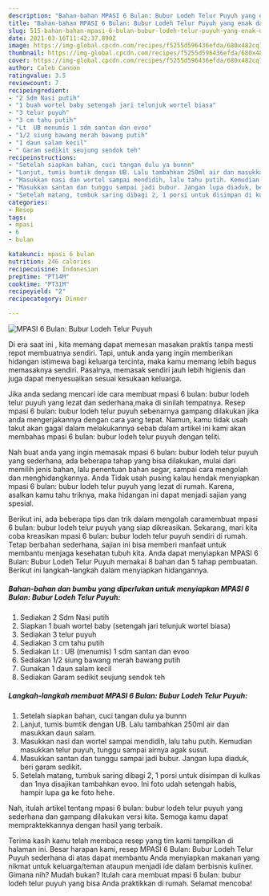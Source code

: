 ```yaml
---
description: "Bahan-bahan MPASI 6 Bulan: Bubur Lodeh Telur Puyuh yang enak dan Mudah Dibuat"
title: "Bahan-bahan MPASI 6 Bulan: Bubur Lodeh Telur Puyuh yang enak dan Mudah Dibuat"
slug: 515-bahan-bahan-mpasi-6-bulan-bubur-lodeh-telur-puyuh-yang-enak-dan-mudah-dibuat
date: 2021-03-16T11:42:37.890Z
image: https://img-global.cpcdn.com/recipes/f5255d596436efda/680x482cq70/mpasi-6-bulan-bubur-lodeh-telur-puyuh-foto-resep-utama.jpg
thumbnail: https://img-global.cpcdn.com/recipes/f5255d596436efda/680x482cq70/mpasi-6-bulan-bubur-lodeh-telur-puyuh-foto-resep-utama.jpg
cover: https://img-global.cpcdn.com/recipes/f5255d596436efda/680x482cq70/mpasi-6-bulan-bubur-lodeh-telur-puyuh-foto-resep-utama.jpg
author: Caleb Cannon
ratingvalue: 3.5
reviewcount: 7
recipeingredient:
- "2 Sdm Nasi putih"
- "1 buah wortel baby setengah jari telunjuk wortel biasa"
- "3 telur puyuh"
- "3 cm tahu putih"
- "Lt  UB menumis 1 sdm santan dan evoo"
- "1/2 siung bawang merah bawang putih"
- "1 daun salam kecil"
- " Garam sedikit seujung sendok teh"
recipeinstructions:
- "Setelah siapkan bahan, cuci tangan dulu ya bunnn"
- "Lanjut, tumis bumtik dengan UB. Lalu tambahkan 250ml air dan masukkan daun salam."
- "Masukkan nasi dan wortel sampai mendidih, lalu tahu putih. Kemudian masukkan telur puyuh, tunggu sampai airnya agak susut."
- "Masukkan santan dan tunggu sampai jadi bubur. Jangan lupa diaduk, beri garam sedikit."
- "Setelah matang, tumbuk saring dibagi 2, 1 porsi untuk disimpan di kulkas dan 1nya disajikan tambahkan evoo. Ini foto udah setengah habis, hampir lupa ga ke foto hehe."
categories:
- Resep
tags:
- mpasi
- 6
- bulan

katakunci: mpasi 6 bulan 
nutrition: 246 calories
recipecuisine: Indonesian
preptime: "PT14M"
cooktime: "PT31M"
recipeyield: "2"
recipecategory: Dinner

---
```



![MPASI 6 Bulan: Bubur Lodeh Telur Puyuh](https://img-global.cpcdn.com/recipes/f5255d596436efda/680x482cq70/mpasi-6-bulan-bubur-lodeh-telur-puyuh-foto-resep-utama.jpg)

Di era  saat ini , kita memang dapat memesan masakan praktis tanpa mesti repot membuatnya sendiri. Tapi, untuk anda yang ingin memberikan hidangan istimewa bagi keluarga tercinta, maka kamu memang lebih bagus memasaknya sendiri. Pasalnya, memasak sendiri jauh lebih higienis dan juga dapat menyesuaikan sesuai kesukaan keluarga.

Jika anda sedang mencari ide cara membuat mpasi 6 bulan: bubur lodeh telur puyuh yang lezat dan sederhana,maka di sinilah tempatnya. Resep mpasi 6 bulan: bubur lodeh telur puyuh  sebenarnya gampang dilakukan jika anda mengerjakannya dengan cara yang tepat. Namun, kamu tidak usah takut akan gagal dalam melakukannya 
sebab dalam artikel ini kami akan membahas mpasi 6 bulan: bubur lodeh telur puyuh dengan teliti.  



Nah buat anda yang ingin memasak mpasi 6 bulan: bubur lodeh telur puyuh yang sederhana, ada beberapa tahap yang bisa dilakukan, mulai dari memilih jenis bahan, lalu penentuan bahan segar, sampai cara mengolah dan menghidangkannya. Anda Tidak usah pusing kalau hendak menyiapkan mpasi 6 bulan: bubur lodeh telur puyuh yang lezat di rumah. Karena, asalkan kamu  tahu triknya, maka hidangan ini dapat menjadi sajian yang spesial.

Berikut ini, ada beberapa tips dan trik dalam mengolah caramembuat mpasi 6 bulan: bubur lodeh telur puyuh yang siap dikreasikan. Sekarang, mari kita coba kreasikan mpasi 6 bulan: bubur lodeh telur puyuh sendiri di rumah. Tetap berbahan sederhana, sajian ini bisa memberi manfaat untuk membantu menjaga kesehatan tubuh kita. Anda dapat menyiapkan MPASI 6 Bulan: Bubur Lodeh Telur Puyuh memakai 8 bahan dan 5 tahap pembuatan. Berikut ini langkah-langkah dalam menyiapkan hidangannya.

<!--inarticleads1-->

##### Bahan-bahan dan bumbu yang diperlukan untuk menyiapkan MPASI 6 Bulan: Bubur Lodeh Telur Puyuh:

1. Sediakan 2 Sdm Nasi putih
1. Siapkan 1 buah wortel baby (setengah jari telunjuk wortel biasa)
1. Sediakan 3 telur puyuh
1. Sediakan 3 cm tahu putih
1. Sediakan Lt : UB (menumis) 1 sdm santan dan evoo
1. Sediakan 1/2 siung bawang merah bawang putih
1. Gunakan 1 daun salam kecil
1. Sediakan  Garam sedikit seujung sendok teh




<!--inarticleads2-->

##### Langkah-langkah membuat MPASI 6 Bulan: Bubur Lodeh Telur Puyuh:

1. Setelah siapkan bahan, cuci tangan dulu ya bunnn
1. Lanjut, tumis bumtik dengan UB. Lalu tambahkan 250ml air dan masukkan daun salam.
1. Masukkan nasi dan wortel sampai mendidih, lalu tahu putih. Kemudian masukkan telur puyuh, tunggu sampai airnya agak susut.
1. Masukkan santan dan tunggu sampai jadi bubur. Jangan lupa diaduk, beri garam sedikit.
1. Setelah matang, tumbuk saring dibagi 2, 1 porsi untuk disimpan di kulkas dan 1nya disajikan tambahkan evoo. Ini foto udah setengah habis, hampir lupa ga ke foto hehe.




Nah, itulah artikel tentang  mpasi 6 bulan: bubur lodeh telur puyuh  yang sederhana dan gampang dilakukan versi kita. Semoga kamu dapat mempraktekkannya dengan hasil yang terbaik. 

Terima kasih kamu telah membaca resep yang tim kami tampilkan di halaman ini. Besar harapan kami, resep  MPASI 6 Bulan: Bubur Lodeh Telur Puyuh sederhana di atas dapat membantu Anda menyiapkan makanan yang nikmat untuk keluarga/teman ataupun menjadi ide dalam berbisnis kuliner. Gimana nih? Mudah bukan? Itulah cara membuat mpasi 6 bulan: bubur lodeh telur puyuh yang bisa Anda praktikkan di rumah. Selamat mencoba!

